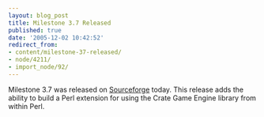 ```yaml
---
layout: blog_post
title: Milestone 3.7 Released
published: true
date: '2005-12-02 10:42:52'
redirect_from:
- content/milestone-37-released/
- node/4211/
- import_node/92/
---
```


Milestone 3.7 was released on [Sourceforge](http://sf.net/projects/emptycrate) today. This release adds the ability to build a Perl extension for using the Crate Game Engine library from within Perl.
